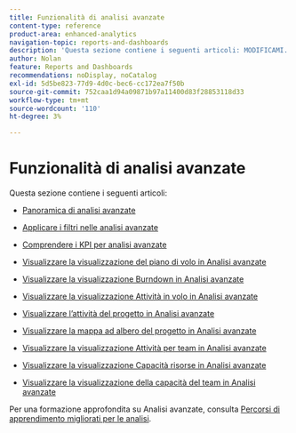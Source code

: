 ```yaml
---
title: Funzionalità di analisi avanzate
content-type: reference
product-area: enhanced-analytics
navigation-topic: reports-and-dashboards
description: 'Questa sezione contiene i seguenti articoli: MODIFICAMI.'
author: Nolan
feature: Reports and Dashboards
recommendations: noDisplay, noCatalog
exl-id: 5d5be823-77d9-4d0c-bec6-cc172ea7f50b
source-git-commit: 752caa1d94a09871b97a11400d83f28853118d33
workflow-type: tm+mt
source-wordcount: '110'
ht-degree: 3%

---
```


# Funzionalità di analisi avanzate

Questa sezione contiene i seguenti articoli:

* [Panoramica di analisi avanzate](../enhanced-analytics/enhanced-analytics-overview.md)
* [Applicare i filtri nelle analisi avanzate](../enhanced-analytics/use-enhanced-analytics-filters.md)
* [Comprendere i KPI per analisi avanzate](../enhanced-analytics/understand-enhanced-analytics-kpis.md)
* [Visualizzare la visualizzazione del piano di volo in Analisi avanzate](../enhanced-analytics/flight-plan-overview.md)
* [Visualizzare la visualizzazione Burndown in Analisi avanzate](../enhanced-analytics/burndown-overview.md)
* [Visualizzare la visualizzazione Attività in volo in Analisi avanzate](../enhanced-analytics/tasks-in-flight-overview.md)
* [Visualizzare l’attività del progetto in Analisi avanzate](../enhanced-analytics/project-activity-overview.md)
* [Visualizzare la mappa ad albero del progetto in Analisi avanzate](../enhanced-analytics/project-treemap-overview.md)
* [Visualizzare la visualizzazione Attività per team in Analisi avanzate](../enhanced-analytics/activity-by-team-overview.md)
* [Visualizzare la visualizzazione Capacità risorse in Analisi avanzate](../enhanced-analytics/resource-capacity-overview.md)
* [Visualizzare la visualizzazione della capacità del team in Analisi avanzate](../enhanced-analytics/team-capacity-overview.md)
  <!--* [View Enhanced analytics visualizations by duration](../enhanced-analytics/view-enhanced-analytics-charts-duration.md)-->

  <!--
  <li data-mc-conditions="QuicksilverOrClassic.Draft mode"><a href="../enhanced-analytics/trend-views-overview.md" class="MCXref xref" xrefformat="{para}">Trend views overview</a> </li>
  -->

Per una formazione approfondita su Analisi avanzate, consulta [Percorsi di apprendimento migliorati per le analisi](https://one.workfront.com/s/enhanced-analytics-program).
